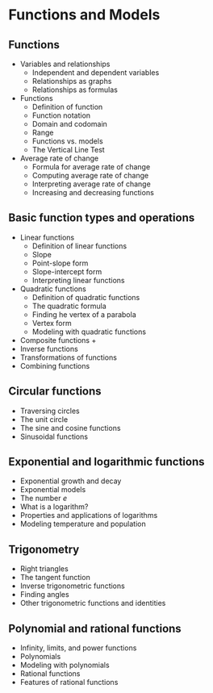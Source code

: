# Functions and Models 

## Functions

+ Variables and relationships
  + Independent and dependent variables 
  + Relationships as graphs
  + Relationships as formulas 
+ Functions
  + Definition of function
  + Function notation
  + Domain and codomain
  + Range
  + Functions vs. models 
  + The Vertical Line Test 
+ Average rate of change
  + Formula for average rate of change 
  + Computing average rate of change 
  + Interpreting average rate of change 
  + Increasing and decreasing functions

## Basic function types and operations

+ Linear functions
  + Definition of linear functions
  + Slope
  + Point-slope form
  + Slope-intercept form 
  + Interpreting linear functions
+ Quadratic functions
  + Definition of quadratic functions
  + The quadratic formula
  + Finding he vertex of a parabola
  + Vertex form 
  + Modeling with quadratic functions
+ Composite functions
  + 
+ Inverse functions
+ Transformations of functions
+ Combining functions

## Circular functions

+ Traversing circles
+ The unit circle 
+ The sine and cosine functions
+ Sinusoidal functions

## Exponential and logarithmic functions

+ Exponential growth and decay
+ Exponential models
+ The number $e$
+ What is a logarithm?
+ Properties and applications of logarithms
+ Modeling temperature and population 

## Trigonometry

+ Right triangles 
+ The tangent function
+ Inverse trigonometric functions
+ Finding angles 
+ Other trigonometric functions and identities


## Polynomial and rational functions

+ Infinity, limits, and power functions
+ Polynomials
+ Modeling with polynomials 
+ Rational functions
+ Features of rational functions